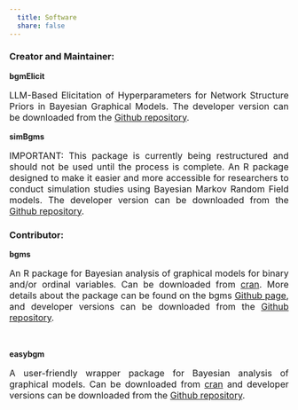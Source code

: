```yaml
---
  title: Software
  share: false
---
```


### Creator and Maintainer:

**bgmElicit**</br>
<p style="font-size:medium;text-align:justify">LLM-Based Elicitation of Hyperparameters for Network Structure Priors in Bayesian Graphical Models. The developer version can be downloaded from the <a href="https://github.com/sekulovskin/bgmElicit">Github repository</a>.</p>


**simBgms**</br>
<p style="font-size:medium;text-align:justify">IMPORTANT: This package is currently being restructured and should not be used until the process is complete. An R package designed to make it easier and more accessible for researchers to conduct simulation studies using Bayesian Markov Random Field models. The developer version can be downloaded from the <a href="https://github.com/sekulovskin/simBgms">Github repository</a>.</p>


### Contributor:


**bgms**</br>
<p style="font-size:medium;text-align:justify">An R package for Bayesian analysis of graphical models for binary and/or ordinal variables. Can be downloaded from <a href="https://cran.r-project.org/package=bgms">cran</a>. More details about the package can be found on the bgms <a href="https://maartenmarsman.github.io/bgms/">Github page</a>, and developer versions can be downloaded from the <a href="https://github.com/MaartenMarsman/bgms">Github repository</a>.</p> 
</br>


**easybgm**</br>
<p style="font-size:medium;text-align:justify">A user-friendly wrapper package for Bayesian analysis of graphical models. Can be downloaded from <a href="https://cran.r-project.org/web/packages/easybgm/index.html">cran</a> and developer versions can be downloaded from the <a href="https://github.com/sekulovskin/easybgm">Github repository</a>.</p> 
</br>
